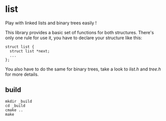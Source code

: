 # list

Play with linked lists and binary trees easily !

This library provides a basic set of functions for both structures. There's
only one rule for use it, you have to declare your structure like this:

```
struct list {
  struct list *next;
  ...
};
```

You also have to do the same for binary trees, take a look to *list.h* and
*tree.h* for more details.

## build

```
mkdir _build
cd _build
cmake ..
make
```
